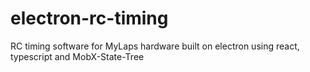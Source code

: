 # electron-rc-timing
RC timing software for MyLaps hardware built on electron using react, typescript and MobX-State-Tree
